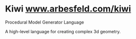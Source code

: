 Kiwi 
www.arbesfeld.com/kiwi
====

Procedural Model Generator Language

A high-level language for creating complex 3d geometry.
